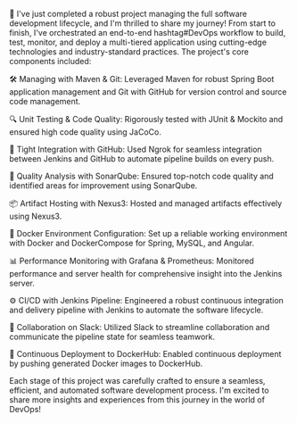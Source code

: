 🚀 I've just completed a robust project managing the full software development lifecycle, and I'm thrilled to share my journey!
From start to finish, I've orchestrated an end-to-end hashtag#DevOps workflow to build, test, monitor, and deploy a multi-tiered application using cutting-edge technologies and industry-standard practices. The project's core components included:

🛠️ Managing with Maven & Git: Leveraged Maven for robust Spring Boot application management and Git with GitHub for version control and source code management.

🔍 Unit Testing & Code Quality: Rigorously tested with JUnit & Mockito and ensured high code quality using JaCoCo.

🔗 Tight Integration with GitHub: Used Ngrok for seamless integration between Jenkins and GitHub to automate pipeline builds on every push.

🎯 Quality Analysis with SonarQube: Ensured top-notch code quality and identified areas for improvement using SonarQube.

📦 Artifact Hosting with Nexus3: Hosted and managed artifacts effectively using Nexus3.

🐳 Docker Environment Configuration: Set up a reliable working environment with Docker and DockerCompose for Spring, MySQL, and Angular.

📊 Performance Monitoring with Grafana & Prometheus: Monitored performance and server health for comprehensive insight into the Jenkins server.

⚙️ CI/CD with Jenkins Pipeline: Engineered a robust continuous integration and delivery pipeline with Jenkins to automate the software lifecycle.

🤝 Collaboration on Slack: Utilized Slack to streamline collaboration and communicate the pipeline state for seamless teamwork.

🚀 Continuous Deployment to DockerHub: Enabled continuous deployment by pushing generated Docker images to DockerHub.

Each stage of this project was carefully crafted to ensure a seamless, efficient, and automated software development process. I'm excited to share more insights and experiences from this journey in the world of DevOps!
